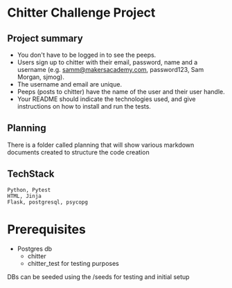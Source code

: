 # Chitter Challenge Project 

## Project summary

* You don't have to be logged in to see the peeps.
* Users sign up to chitter with their email, password, name and a username (e.g.
  samm@makersacademy.com, password123, Sam Morgan, sjmog).
* The username and email are unique.
* Peeps (posts to chitter) have the name of the user and their user handle.
* Your README should indicate the technologies used, and give instructions on
  how to install and run the tests.

## Planning

There is a folder called planning that will show various markdown documents
created to structure the code creation

## TechStack
```
Python, Pytest
HTML, Jinja
Flask, postgresql, psycopg
```

# Prerequisites

- Postgres db
  - chitter
  - chitter_test for testing purposes

DBs can be seeded using the /seeds for testing and initial setup